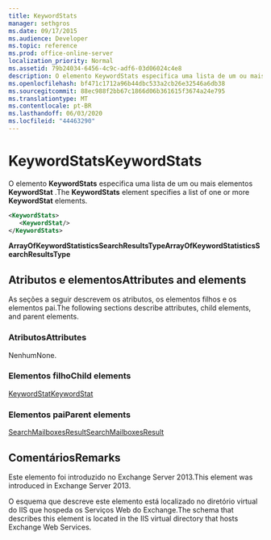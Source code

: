 ```yaml
---
title: KeywordStats
manager: sethgros
ms.date: 09/17/2015
ms.audience: Developer
ms.topic: reference
ms.prod: office-online-server
localization_priority: Normal
ms.assetid: 79b24034-6456-4c9c-adf6-03d06024c4e8
description: O elemento KeywordStats especifica uma lista de um ou mais elementos KeywordStat.
ms.openlocfilehash: bf471c1712a96b44dbc533a2cb26e32546a6db38
ms.sourcegitcommit: 88ec988f2bb67c1866d06b361615f3674a24e795
ms.translationtype: MT
ms.contentlocale: pt-BR
ms.lasthandoff: 06/03/2020
ms.locfileid: "44463290"
---
```

# <a name="keywordstats"></a><span data-ttu-id="5525e-103">KeywordStats</span><span class="sxs-lookup"><span data-stu-id="5525e-103">KeywordStats</span></span>

<span data-ttu-id="5525e-104">O elemento **KeywordStats** especifica uma lista de um ou mais elementos **KeywordStat** .</span><span class="sxs-lookup"><span data-stu-id="5525e-104">The **KeywordStats** element specifies a list of one or more **KeywordStat** elements.</span></span> 
  
```XML
<KeywordStats>
   <KeywordStat/>
</KeywordStats>
```

 <span data-ttu-id="5525e-105">**ArrayOfKeywordStatisticsSearchResultsType**</span><span class="sxs-lookup"><span data-stu-id="5525e-105">**ArrayOfKeywordStatisticsSearchResultsType**</span></span>
## <a name="attributes-and-elements"></a><span data-ttu-id="5525e-106">Atributos e elementos</span><span class="sxs-lookup"><span data-stu-id="5525e-106">Attributes and elements</span></span>

<span data-ttu-id="5525e-107">As seções a seguir descrevem os atributos, os elementos filhos e os elementos pai.</span><span class="sxs-lookup"><span data-stu-id="5525e-107">The following sections describe attributes, child elements, and parent elements.</span></span>
  
### <a name="attributes"></a><span data-ttu-id="5525e-108">Atributos</span><span class="sxs-lookup"><span data-stu-id="5525e-108">Attributes</span></span>

<span data-ttu-id="5525e-109">Nenhum</span><span class="sxs-lookup"><span data-stu-id="5525e-109">None.</span></span>
  
### <a name="child-elements"></a><span data-ttu-id="5525e-110">Elementos filho</span><span class="sxs-lookup"><span data-stu-id="5525e-110">Child elements</span></span>

[<span data-ttu-id="5525e-111">KeywordStat</span><span class="sxs-lookup"><span data-stu-id="5525e-111">KeywordStat</span></span>](keywordstat.md)
  
### <a name="parent-elements"></a><span data-ttu-id="5525e-112">Elementos pai</span><span class="sxs-lookup"><span data-stu-id="5525e-112">Parent elements</span></span>

[<span data-ttu-id="5525e-113">SearchMailboxesResult</span><span class="sxs-lookup"><span data-stu-id="5525e-113">SearchMailboxesResult</span></span>](searchmailboxesresult.md)
  
## <a name="remarks"></a><span data-ttu-id="5525e-114">Comentários</span><span class="sxs-lookup"><span data-stu-id="5525e-114">Remarks</span></span>

<span data-ttu-id="5525e-115">Este elemento foi introduzido no Exchange Server 2013.</span><span class="sxs-lookup"><span data-stu-id="5525e-115">This element was introduced in Exchange Server 2013.</span></span>
  
<span data-ttu-id="5525e-116">O esquema que descreve este elemento está localizado no diretório virtual do IIS que hospeda os Serviços Web do Exchange.</span><span class="sxs-lookup"><span data-stu-id="5525e-116">The schema that describes this element is located in the IIS virtual directory that hosts Exchange Web Services.</span></span>
  

